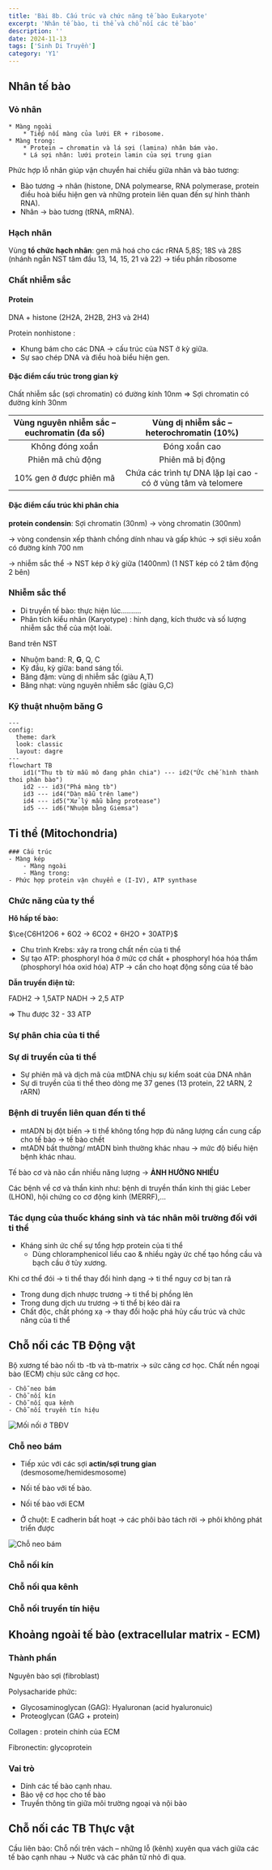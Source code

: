 ```yaml
---
title: 'Bài 8b. Cấu trúc và chức năng tế bào Eukaryote'
excerpt: 'Nhân tế bào, ti thể và chỗ nối các tế bào'
description: ''
date: 2024-11-13
tags: ['Sinh Di Truyền']
category: 'Y1'
---
```


<!-- markmap: foldAll -->

## Nhân tế bào

### Vỏ nhân

```markmap
* Màng ngoài
    * Tiếp nối màng của lưới ER + ribosome.
* Màng trong:
    * Protein → chromatin và lá sợi (lamina) nhân bám vào.
    * Lá sợi nhân: lưới protein lamin của sợi trung gian
```

Phức hợp lỗ nhân giúp vận chuyển hai chiều giữa nhân và bào tương:

* Bào tương → nhân (histone, DNA polymearse, RNA polymerase, protein điều hoà biểu hiện gen và những protein liên quan đến sự hình thành RNA).
* Nhân → bào tương (tRNA, mRNA).

### Hạch nhân

Vùng **tổ chức hạch nhân**: gen mã hoá cho các rRNA 5,8S; 18S và 28S (nhánh ngắn NST tâm đầu 13, 14, 15, 21 và 22) → tiểu phần ribosome

### Chất nhiễm sắc

#### Protein

DNA + histone (2H2A, 2H2B, 2H3 và 2H4)

Protein nonhistone :

* Khung bám cho các DNA → cấu trúc của NST ở kỳ giữa.
* Sự sao chép DNA và điều hoà biểu hiện gen.

#### Đặc điểm cấu trúc trong gian kỳ

Chất nhiễm sắc (sợi chromatin) có đường kính 10nm => Sợi chromatin có đường kính 30nm

| Vùng nguyên nhiễm sắc – euchromatin (đa số) | Vùng dị nhiễm sắc – heterochromatin (10%)|
| :---: | :---:|
| Không đóng xoắn | Đóng xoắn cao |
| Phiên mã chủ động | Phiên mã bị động |
| 10% gen ở được phiên mã | Chứa các trình tự DNA lặp lại cao - có ở vùng tâm và telomere |

#### Đặc điểm cấu trúc khi phân chia

**protein condensin**: Sợi chromatin (30nm) → vòng chromatin (300nm)

→ vòng condensin xếp thành chồng dính nhau và gấp khúc → sợi siêu xoắn có đường kính 700 nm

→ nhiễm sắc thể → NST kép ở kỳ giữa (1400nm) (1 NST kép có 2 tâm động 2 bên)

### Nhiễm sắc thể

* Di truyền tế bào: thực hiện lúc..........
* Phân tích kiểu nhân (Karyotype) : hình dạng, kích thước và số lượng nhiễm sắc thể của một loài.

Band trên NST

* Nhuộm band: R, **G**, Q, C
* Kỳ đầu, kỳ giữa: band sáng tối.
* Băng đậm: vùng dị nhiễm sắc (giàu A,T)
* Băng nhạt: vùng nguyên nhiễm sắc (giàu G,C)

### Kỹ thuật nhuộm băng G

```mermaid
---
config:
  theme: dark
  look: classic
  layout: dagre
---
flowchart TB
    id1("Thu tb từ mẫu mô đang phân chia") --- id2("Ức chế hình thành thoi phân bào")
    id2 --- id3("Phá màng tb")
    id3 --- id4("Dàn mẫu trên lame")
    id4 --- id5("Xử lý mẫu bằng protease")
    id5 --- id6("Nhuộm bằng Giemsa")
```

<!-- Metaphase (kỳ giữa), Prometaphase (trước kỳ giữa), Late metaphase (kỳ giữa muộn) -->

## Ti thể (Mitochondria)

```markmap
### Cấu trúc
- Màng kép
    - Màng ngoài
    - Màng trong:
- Phức hợp protein vận chuyển e (I-IV), ATP synthase
```

### Chức năng của ty thể

**Hô hấp tế bào:**

$\ce{C6H12O6 + 6O2 -> 6CO2 + 6H2O + 30ATP}$

* Chu trình Krebs: xảy ra trong chất nền của ti thể
* Sự tạo ATP: phosphoryl hóa ở mức cơ chất + phosphoryl hóa hóa thẩm
    (phosphoryl hóa oxid hóa)
    ATP → cần cho hoạt động sống của tế bào

**Dẫn truyền điện tử:**

FADH2 → 1,5ATP
NADH → 2,5 ATP

$\Rightarrow$ Thu được 32 - 33 ATP

### Sự phân chia của ti thể

### Sự di truyền của ti thể

* Sự phiên mã và dịch mã của mtDNA chịu sự kiểm soát của DNA nhân
* Sự di truyền của ti thể theo dòng mẹ
    37 genes (13 protein, 22 tARN, 2 rARN)

### Bệnh di truyền liên quan đến ti thể

* mtADN bị đột biến → ti thể không tổng hợp đủ năng lượng cần cung cấp cho tế bào → tế bào chết
* mtADN bất thường/ mtADN bình thường khác nhau → mức độ biểu hiện bệnh khác nhau.

Tế bào cơ và não cần nhiều năng lượng → **ẢNH HƯỞNG NHIỀU**

Các bệnh về cơ và thần kinh như: bệnh di truyền thần kinh thị giác Leber (LHON), hội chứng co cơ động kinh (MERRF),…

### Tác dụng của thuốc kháng sinh và tác nhân môi trường đối với ti thể

* Kháng sinh ức chế sự tổng hợp protein của ti thể
  * Dùng chloramphenicol liều cao & nhiều ngày ức chế tạo hồng cầu và bạch cầu ở tủy xương.

Khi cơ thể đói → ti thể thay đổi hình dạng → ti thể nguy cơ bị tan rã

* Trong dung dịch nhược trương → ti thể bị phồng lên
* Trong dung dịch ưu trương → ti thể bị kéo dài ra
* Chất độc, chất phóng xạ → thay đổi hoặc phá hủy cấu trúc và chức năng của ti thể

## Chỗ nối các TB Động vật

<!-- ### Động vật -->

Bộ xương tế bào nối tb -tb và tb-matrix → sức căng cơ học. Chất nền ngoại bào (ECM) chịu sức căng cơ học.

```markmap
- Chỗ neo bám
- Chỗ nối kín
- Chỗ nối qua kênh
- Chỗ nối truyền tín hiệu
```

![Mối nối ở TBĐV](/sinh-8b-tbnt-moinoidv.png)

### Chỗ neo bám

* Tiếp xúc với các sợi **actin/sợi trung gian** (desmosome/hemidesmosome)
* Nối tế bào với tế bào.
* Nối tế bào với ECM

* Ở chuột:  E cadherin bất hoạt → các phôi bào tách rời → phôi không phát triển được

![Chỗ neo bám](/sinh-8b-tbnt-neobam.png)

### Chỗ nối kín

### Chỗ nối qua kênh

### Chỗ nối truyền tín hiệu

## Khoảng ngoài tế bào (extracellular matrix - ECM)

### Thành phần

Nguyên bào sợi (fibroblast)

Polysacharide phức:

* Glycosaminoglycan (GAG): Hyaluronan (acid hyaluronuic)
* Proteoglycan (GAG + protein)

Collagen : protein chính của ECM

Fibronectin: glycoprotein

### Vai trò

* Dính các tế bào cạnh nhau.
* Bảo vệ cơ học cho tế bào
* Truyền thông tin giữa môi trường ngoại và nội bào

## Chỗ nối các TB Thực vật

 Cầu liên bào: Chỗ nối trên vách – những lỗ (kênh) xuyên qua vách giữa các tế bào cạnh nhau → Nước và các phân tử nhỏ đi qua.
